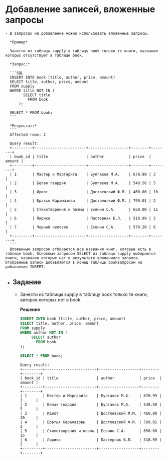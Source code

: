 # Добавление записей, вложенные запросы
	- В запросах на добавление можно использовать вложенные запросы.
	  
	  *Пример*
	  
	  Занести из таблицы supply в таблицу book только те книги, названия которых отсутствуют в таблице book.
	  
	  *Запрос:*
	  
	  ```SQL
	  INSERT INTO book (title, author, price, amount) 
	  SELECT title, author, price, amount 
	  FROM supply
	  WHERE title NOT IN (
	        SELECT title 
	          FROM book
	      );
	  
	  SELECT * FROM book;
	  ```
	  
	  *Результат:*
	  ```
	  Affected rows: 2
	  
	  Query result:
	  +---------+-----------------------+------------------+--------+--------+
	  | book_id | title                 | author           | price  | amount |
	  +---------+-----------------------+------------------+--------+--------+
	  | 1       | Мастер и Маргарита    | Булгаков М.А.    | 670.99 | 3      |
	  | 2       | Белая гвардия         | Булгаков М.А.    | 540.50 | 5      |
	  | 3       | Идиот                 | Достоевский Ф.М. | 460.00 | 10     |
	  | 4       | Братья Карамазовы     | Достоевский Ф.М. | 799.01 | 2      |
	  | 5       | Стихотворения и поэмы | Есенин С.А.      | 650.00 | 15     |
	  | 6       | Лирика                | Пастернак Б.Л.   | 518.99 | 2      |
	  | 7       | Черный человек        | Есенин С.А.      | 570.20 | 6      |
	  +---------+-----------------------+------------------+--------+--------+
	  ```
	  Вложенным запросом отбираются все названия книг, которые есть в таблице book. Основным запросом SELECT из таблицы supply выбираются книги, названия которых нет в результате вложенного запроса. Отобранные записи добавляются в конец таблицы bookзапросом на добавление INSERT.
- ## Задание
	- Занести из таблицы supply в таблицу book только те книги, авторов которых нет в  book.
	  
	  **Решение**
	  
	  ```SQL
	  INSERT INTO book (title, author, price, amount)
	  SELECT title, author, price, amount
	  FROM supply
	  WHERE author NOT IN (
	       SELECT author
	         FROM book
	  );
	  
	  SELECT * FROM book;
	  ```
	  
	  ```
	  Query result:
	  +---------+-----------------------+------------------+--------+--------+
	  | book_id | title                 | author           | price  | amount |
	  +---------+-----------------------+------------------+--------+--------+
	  | 1       | Мастер и Маргарита    | Булгаков М.А.    | 670.99 | 3      |
	  | 2       | Белая гвардия         | Булгаков М.А.    | 540.50 | 5      |
	  | 3       | Идиот                 | Достоевский Ф.М. | 460.00 | 10     |
	  | 4       | Братья Карамазовы     | Достоевский Ф.М. | 799.01 | 2      |
	  | 5       | Стихотворения и поэмы | Есенин С.А.      | 650.00 | 15     |
	  | 6       | Лирика                | Пастернак Б.Л.   | 518.99 | 2      |
	  +---------+-----------------------+------------------+--------+--------+
	  ```